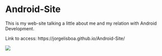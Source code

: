# Android-Site

This is my web-site talking a little about me and my relation with Android Development.
<p></p>
Link to access: https://jorgelisboa.github.io/Android-Site/
<p></p>
<img src="https://cdn.discordapp.com/attachments/827680106775969833/896922948500340756/unknown.png">
